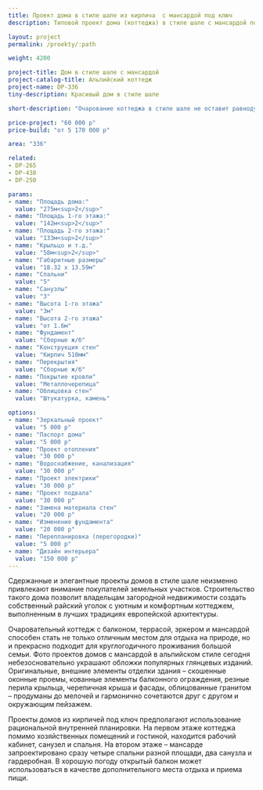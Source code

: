 ```yaml
---
title: Проект дома в стиле шале из кирпича  с мансардой под ключ
description: Типовой проект дома (коттеджа) в стиле шале с мансардой под ключ, из кирпича, газобетона или пеноблоков. Площадь&#58; 336 м.кв.

layout: project
permalink: /proekty/:path

weight: 4200

project-title: Дом в стиле шале с мансардой
project-catalog-title: Альпийский коттедж
project-name: DP-336
tiny-description: Красивый дом в стиле шале

short-description: "Очарование коттеджа в стиле шале не оставит равнодушным. Проект предлагает оформить поручни на крыльце, террасе и балконе оригинальными коваными или резными ограждениями, что создает шарм и неповторимость этого дома. «Гостеприимный» коттедж позволит расположить ваших близких в спальне на первом этаже с оборудованным санузлом. А четыре спальни и кабинет делают дом комфортным для жизни большой семьи."

price-project: "60 000 р"
price-build: "от 5 170 000 р"

area: "336"

related:
- DP-265
- DP-438
- DP-250

params:
- name: "Площадь дома:"
  value: "275м<sup>2</sup>"
- name: "Площадь 1-го этажа:"
  value: "142м<sup>2</sup>"
- name: "Площадь 2-го этажа:"
  value: "133м<sup>2</sup>"
- name: "Крыльцо и т.д."
  value: "58м<sup>2</sup>"
- name: "Габаритные размеры"
  value: "18.32 x 13.59м"
- name: "Спальни"
  value: "5"
- name: "Санузлы"
  value: "3"
- name: "Высота 1-го этажа"
  value: "3м"
- name: "Высота 2-го этажа"
  value: "от 1.6м"
- name: "Фундамент"
  value: "Сборные ж/б"
- name: "Конструкция стен"
  value: "Кирпич 510мм"
- name: "Перекрытия"
  value: "Сборные ж/б"
- name: "Покрытие кровли"
  value: "Металлочерепица"
- name: "Облицовка стен"
  value: "Штукатурка, камень"

options:
- name: "Зеркальный проект"
  value: "5 000 р"
- name: "Паспорт дома"
  value: "5 000 р"
- name: "Проект отопления"
  value: "30 000 р"
- name: "Водоснабжение, канализация"
  value: "30 000 р"
- name: "Проект электрики"
  value: "30 000 р"
- name: "Проект подвала"
  value: "30 000 р"
- name: "Замена материала стен"
  value: "20 000 р"
- name: "Изменение фундамента"
  value: "20 000 р"
- name: "Перепланировка (перегородки)"
  value: "5 000 р"
- name: "Дизайн интерьера"
  value: "150 000 р"
---
```

Сдержанные и элегантные проекты домов в стиле шале неизменно привлекают внимание покупателей земельных участков. Строительство такого дома позволит владельцам загородной недвижимости создать собственный райский уголок с уютным и комфортным коттеджем, выполненным в лучших традициях европейской архитектуры.

Очаровательный коттедж с балконом, террасой, эркером и мансардой способен стать не только отличным местом для отдыха на природе, но и прекрасно подходит для круглогодичного проживания большой семьи. Фото проектов домов с мансардой в альпийском стиле сегодня небезосновательно украшают обложки популярных глянцевых изданий. Оригинальные, внешние элементы отделки здания – скошенные оконные проемы, кованные элементы балконного ограждения, резные перила крыльца, черепичная крыша и фасады, облицованные гранитом – продуманы до мелочей и гармонично сочетаются друг с другом и окружающим пейзажем.

Проекты домов из кирпичей под ключ предполагают использование рациональной внутренней планировки. На первом этаже коттеджа помимо хозяйственных помещений и гостиной, находится рабочий кабинет, санузел и спальня. На втором этаже – мансарде запроектировано сразу четыре спальни разной площади, два санузла и гардеробная. В хорошую погоду открытый балкон может использоваться в качестве дополнительного места отдыха и приема пищи.